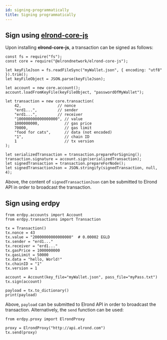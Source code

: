 ```yaml
---
id: signing-programmatically
title: Signing programmatically
---
```


## **Sign using [elrond-core-js](https://www.npmjs.com/package/@elrondnetwork/elrond-core-js)**

Upon installing **elrond-core-js**, a transaction can be signed as follows:

```
const fs = require("fs");
const core = require("@elrondnetwork/elrond-core-js");

let keyFileJson = fs.readFileSync("myWallet.json", { encoding: "utf8" }).trim();
let keyFileObject = JSON.parse(keyFileJson);

let account = new core.account();
account.loadFromKeyFile(keyFileObject, "passwordOfMyWallet");

let transaction = new core.transaction(
    42,                // nonce
    "erd1...",         // sender
    "erd1...",         // receiver
    "100000000000000000", // value
    1000000000,           // gas price
    70000,                // gas limit
    "food for cats",      // data (not encoded)
    "1",                  // chain ID
    1                     // tx version
);

let serializedTransaction = transaction.prepareForSigning();
transaction.signature = account.sign(serializedTransaction);
let signedTransaction = transaction.prepareForNode();
let signedTransactionJson = JSON.stringify(signedTransaction, null, 4);
```

Above, the content of `signedTransactionJson` can be submitted to Elrond API in order to broadcast the transaction.

## **Sign using erdpy**

```
from erdpy.accounts import Account
from erdpy.transactions import Transaction

tx = Transaction()
tx.nonce = 43
tx.value = "20000000000000000"  # 0.00002 EGLD
tx.sender = "erd1..."
tx.receiver = "erd1..."
tx.gasPrice = 1000000000
tx.gasLimit = 50000
tx.data = "hello, World!"
tx.chainID = "1"
tx.version = 1

account = Account(key_file="myWallet.json", pass_file="myPass.txt")
tx.sign(account)

payload = tx.to_dictionary()
print(payload)
```

Above, `payload` can be submitted to Elrond API in order to broadcast the transaction. Alternatively, the `send` function can be used:

```
from erdpy.proxy import ElrondProxy

proxy = ElrondProxy("http://api.elrond.com")
tx.send(proxy)
```
